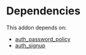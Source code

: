 # Dependencies

This addon depends on:

- [auth_password_policy](https://github.com/bringout/oca-ocb-security/tree/ace2632072430576f81503e33d1aca2ba20a6c27/odoo-bringout-oca-ocb-auth_password_policy)
- [auth_signup](https://github.com/bringout/oca-ocb-security/tree/ace2632072430576f81503e33d1aca2ba20a6c27/odoo-bringout-oca-ocb-auth_signup)
